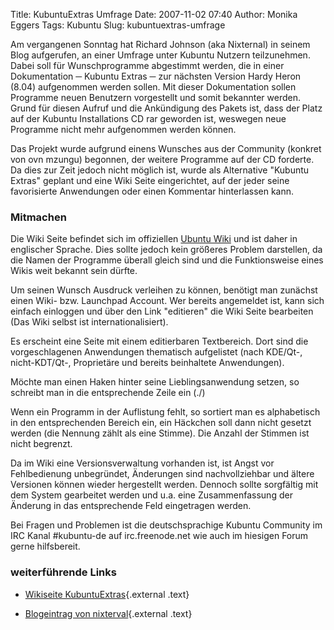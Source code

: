 Title: KubuntuExtras Umfrage
Date: 2007-11-02 07:40
Author: Monika Eggers
Tags: Kubuntu
Slug: kubuntuextras-umfrage

Am vergangenen Sonntag hat Richard Johnson (aka Nixternal) in seinem
Blog aufgerufen, an einer Umfrage unter Kubuntu Nutzern teilzunehmen.
Dabei soll für Wunschprogramme abgestimmt werden, die in einer
Dokumentation ─ Kubuntu Extras ─ zur nächsten Version Hardy Heron (8.04)
aufgenommen werden sollen. Mit dieser Dokumentation sollen Programme
neuen Benutzern vorgestellt und somit bekannter werden. Grund für diesen
Aufruf und die Ankündigung des Pakets ist, dass der Platz auf der
Kubuntu Installations CD rar geworden ist, weswegen neue Programme nicht
mehr aufgenommen werden können.


Das Projekt wurde aufgrund einens Wunsches aus der Community (konkret
von ovn mzungu) begonnen, der weitere Programme auf der CD forderte. Da
dies zur Zeit jedoch nicht möglich ist, wurde als Alternative "Kubuntu
Extras" geplant und eine Wiki Seite eingerichtet, auf der jeder seine
favorisierte Anwendungen oder einen Kommentar hinterlassen kann.


<!--break--><!--break-->

### Mitmachen


Die Wiki Seite befindet sich im offiziellen [Ubuntu
Wiki](https://wiki.ubuntu.com/KubuntuExtras "https://wiki.ubuntu.com/KubuntuExtras") und ist daher in englischer Sprache. Dies sollte jedoch kein
größeres Problem darstellen, da die Namen der Programme überall gleich
sind und die Funktionsweise eines Wikis weit bekannt sein dürfte.


Um seinen Wunsch Ausdruck verleihen zu können, benötigt man zunächst
einen Wiki- bzw. Launchpad Account. Wer bereits angemeldet ist, kann
sich einfach einloggen und über den Link "editieren" die Wiki Seite
bearbeiten (Das Wiki selbst ist internationalisiert).  

Es erscheint eine Seite mit einem editierbaren Textbereich. Dort sind
die vorgeschlagenen Anwendungen thematisch aufgelistet (nach KDE/Qt-,
nicht-KDT/Qt-, Proprietäre und bereits beinhaltete Anwendungen).  

Möchte man einen Haken hinter seine Lieblingsanwendung setzen, so
schreibt man in die entsprechende Zeile ein (./)  

Wenn ein Programm in der Auflistung fehlt, so sortiert man es
alphabetisch in den entsprechenden Bereich ein, ein Häckchen soll dann
nicht gesetzt werden (die Nennung zählt als eine Stimme). Die Anzahl der
Stimmen ist nicht begrenzt.


Da im Wiki eine Versionsverwaltung vorhanden ist, ist Angst vor
Fehlbedienung unbegründet, Änderungen sind nachvollziehbar und ältere
Versionen können wieder hergestellt werden. Dennoch sollte sorgfältig
mit dem System gearbeitet werden und u.a. eine Zusammenfassung der
Änderung in das entsprechende Feld eingetragen werden.


Bei Fragen und Problemen ist die deutschsprachige Kubuntu Community im
IRC Kanal \#kubuntu-de auf irc.freenode.net wie auch im hiesigen Forum
gerne hilfsbereit.


### weiterführende Links


-   [Wikiseite
    KubuntuExtras](https://wiki.ubuntu.com/KubuntuExtras "https://wiki.ubuntu.com/KubuntuExtras"){.external
    .text}
    
    
-   [Blogeintrag von
    nixterval](http://blog.nixternal.com/2007.10.27/request-for-kubuntu-users/ "http://blog.nixternal.com/2007.10.27/request-for-kubuntu-users/"){.external
    .text}
    
    



